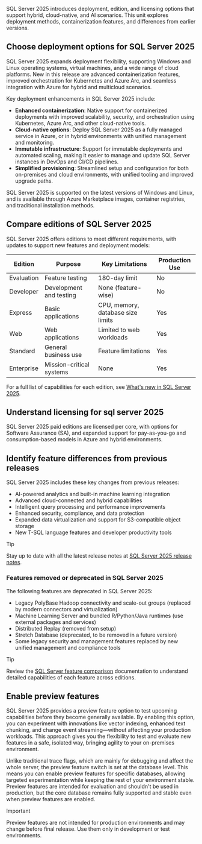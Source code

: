 SQL Server 2025 introduces deployment, edition, and licensing options that support hybrid, cloud-native, and AI scenarios. This unit explores deployment methods, containerization features, and differences from earlier versions.

## Choose deployment options for SQL Server 2025

SQL Server 2025 expands deployment flexibility, supporting Windows and Linux operating systems, virtual machines, and a wide range of cloud platforms. New in this release are advanced containerization features, improved orchestration for Kubernetes and Azure Arc, and seamless integration with Azure for hybrid and multicloud scenarios.

Key deployment enhancements in SQL Server 2025 include:

- **Enhanced containerization**: Native support for containerized deployments with improved scalability, security, and orchestration using Kubernetes, Azure Arc, and other cloud-native tools.
- **Cloud-native options**: Deploy SQL Server 2025 as a fully managed service in Azure, or in hybrid environments with unified management and monitoring.
- **Immutable infrastructure**: Support for immutable deployments and automated scaling, making it easier to manage and update SQL Server instances in DevOps and CI/CD pipelines.
- **Simplified provisioning**: Streamlined setup and configuration for both on-premises and cloud environments, with unified tooling and improved upgrade paths.

SQL Server 2025 is supported on the latest versions of Windows and Linux, and is available through Azure Marketplace images, container registries, and traditional installation methods.

## Compare editions of SQL Server 2025

SQL Server 2025 offers editions to meet different requirements, with updates to support new features and deployment models:

| Edition | Purpose | Key Limitations | Production Use |
|---------|---------|-----------------|----------------|
| Evaluation | Feature testing | 180-day limit | No |
| Developer | Development and testing | None (feature-wise) | No |
| Express | Basic applications | CPU, memory, database size limits | Yes |
| Web | Web applications | Limited to web workloads | Yes |
| Standard | General business use | Feature limitations | Yes |
| Enterprise | Mission-critical systems | None | Yes |

For a full list of capabilities for each edition, see [What's new in SQL Server 2025](/sql/sql-server/what-s-new-in-sql-server-2025).

## Understand licensing for sql server 2025

SQL Server 2025 paid editions are licensed per core, with options for Software Assurance (SA), and expanded support for pay-as-you-go and consumption-based models in Azure and hybrid environments.

## Identify feature differences from previous releases

SQL Server 2025 includes these key changes from previous releases:

- AI-powered analytics and built-in machine learning integration
- Advanced cloud-connected and hybrid capabilities
- Intelligent query processing and performance improvements
- Enhanced security, compliance, and data protection
- Expanded data virtualization and support for S3-compatible object storage
- New T-SQL language features and developer productivity tools

> [!TIP]
> Stay up to date with all the latest release notes at [SQL Server 2025 release notes](/sql/sql-server/sql-server-2025-release-notes).

### Features removed or deprecated in SQL Server 2025

The following features are deprecated in SQL Server 2025:

- Legacy PolyBase Hadoop connectivity and scale-out groups (replaced by modern connectors and virtualization)
- Machine Learning Server and bundled R/Python/Java runtimes (use external packages and services)
- Distributed Replay (removed from setup)
- Stretch Database (deprecated, to be removed in a future version)
- Some legacy security and management features replaced by new unified management and compliance tools

> [!TIP]
> Review the [SQL Server feature comparison](/sql/sql-server/editions-and-components-of-sql-server-2025) documentation to understand detailed capabilities of each feature across editions.

## Enable preview features

SQL Server 2025 provides a preview feature option to test upcoming capabilities before they become generally available. By enabling this option, you can experiment with innovations like vector indexing, enhanced text chunking, and change event streaming—without affecting your production workloads. This approach gives you the flexibility to test and evaluate new features in a safe, isolated way, bringing agility to your on-premises environment.

Unlike traditional trace flags, which are mainly for debugging and affect the whole server, the preview feature switch is set at the database level. This means you can enable preview features for specific databases, allowing targeted experimentation while keeping the rest of your environment stable. Preview features are intended for evaluation and shouldn't be used in production, but the core database remains fully supported and stable even when preview features are enabled.

> [!IMPORTANT]
> Preview features are not intended for production environments and may change before final release. Use them only in development or test environments.